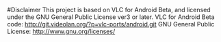 #Disclaimer 
This project is based on VLC for Android Beta, and licensed under the GNU General Public License ver3 or later. VLC for Android Beta code: http://git.videolan.org/?p=vlc-ports/android.git GNU General Public License: http://www.gnu.org/licenses/
